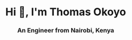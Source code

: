 <h1 align="center">Hi 👋, I'm Thomas Okoyo</h1>
<h3 align="center">An Engineer from Nairobi, Kenya</h3>
